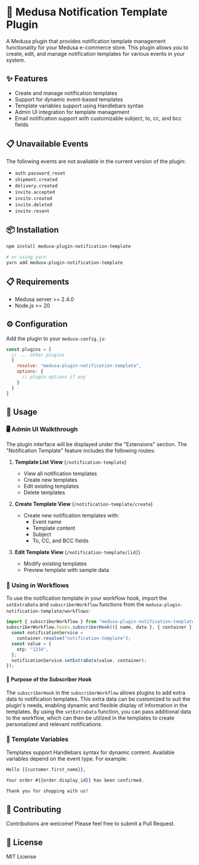 # 📧 Medusa Notification Template Plugin

A Medusa plugin that provides notification template management functionality for your Medusa e-commerce store. This plugin allows you to create, edit, and manage notification templates for various events in your system.

## ✨ Features

- Create and manage notification templates
- Support for dynamic event-based templates
- Template variables support using Handlebars syntax
- Admin UI integration for template management
- Email notification support with customizable subject, to, cc, and bcc fields

## 📋 Unavailable Events

The following events are not available in the current version of the plugin:

- `auth.password_reset`
- `shipment.created`
- `delivery.created`
- `invite.accepted`
- `invite.created`
- `invite.deleted`
- `invite.resent`


## 📦 Installation

```bash
npm install medusa-plugin-notification-template

# or using yarn
yarn add medusa-plugin-notification-template
```

## 📋 Requirements

- Medusa server >= 2.4.0
- Node.js >= 20

## ⚙️ Configuration

Add the plugin to your `medusa-config.js`:

```js
const plugins = [
  // ... other plugins
  {
    resolve: "medusa-plugin-notification-template",
    options: {
      // plugin options if any
    }
  }
]
```

## 🚀 Usage

### 🖥️ Admin UI Walkthrough

The plugin interface will be displayed under the "Extensions" section. The "Notification Template" feature includes the following routes:

1. **Template List View** (`/notification-template`)
   - View all notification templates
   - Create new templates
   - Edit existing templates
   - Delete templates

2. **Create Template View** (`/notification-template/create`)
   - Create new notification templates with:
     - Event name
     - Template content
     - Subject
     - To, CC, and BCC fields

3. **Edit Template View** (`/notification-template/[id]`)
   - Modify existing templates
   - Preview template with sample data

### 🔄 Using in Workflows

To use the notification template in your workflow hook, import the `setExtraData` and `subscriberWorkflow` functions from the `medusa-plugin-notification-template/workflows`:

```typescript
import { subscriberWorkflow } from "medusa-plugin-notification-template/workflows/subscriber-workflow";
subscriberWorkflow.hooks.subscriberHook(({ name, data }, { container }) => {
  const notificationService =
    container.resolve("notification-template");
  const value = {
    otp: "1234",
  };
  notificationService.setExtraData(value, container);
});
```

#### 🎯 Purpose of the Subscriber Hook

The `subscriberHook` in the `subscriberWorkflow` allows plugins to add extra data to notification templates. This extra data can be customized to suit the plugin's needs, enabling dynamic and flexible display of information in the templates. By using the `setExtraData` function, you can pass additional data to the workflow, which can then be utilized in the templates to create personalized and relevant notifications.

### 📝 Template Variables

Templates support Handlebars syntax for dynamic content. Available variables depend on the event type. For example:

```handlebars
Hello {{customer.first_name}},

Your order #{{order.display_id}} has been confirmed.

Thank you for shopping with us!
```

## 🤝 Contributing

Contributions are welcome! Please feel free to submit a Pull Request.

## 📜 License

MIT License